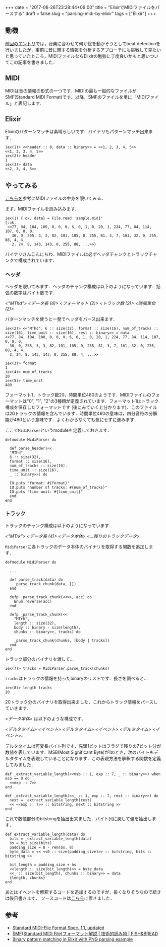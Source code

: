 +++
date = "2017-08-26T23:28:44+09:00"
title = "ElixirでMIDIファイルをパースする"
draft = false
slug = "parsing-midi-by-elixir"
tags = ["Elixir"]
+++

## 動機

[前回のエントリ](http://chooblarin.github.io/post/trying-beat-detection/)では，音楽に合わせて何か絵を動かそうとしてbeat detectionを行いましたが，事前に音に関する情報を分析するアプローチにも挑戦して見たいと思っていたところ，MIDIファイルならElixirの勉強に丁度良いかもと思いついてこの記事を書きました．

## MIDI

MIDIは音の情報の形式の一つです．MIDIの最も一般的なファイルがSMF(Standard MIDI Format)です．以降，SMFのファイルを単に「MIDIファイル」と表記します．

## Elixir

Elixirのパターンマッチは素晴らしいです．バイナリもパターンマッチ出来ます．

```
iex(1)> <<header :: 8, data :: binary>> = <<1, 2, 3, 4, 5>>        
<<1, 2, 3, 4, 5>>
iex(2)> header
1
iex(3)> data
<<2, 3, 4, 5>>
```

## やってみる

[こちらを](http://maruyama.breadfish.jp/tech/smf)参考にMIDIファイルの中身を覗いてみる．

まず，MIDIファイルを読み込みます．

```
iex(1) {:ok, data} = File.read 'sample.midi'
{:ok,
 <<77, 84, 104, 100, 0, 0, 0, 6, 0, 1, 0, 20, 1, 224, 77, 84, 114, 107, 0, 0, 0,
   36, 0, 255, 3, 3, 82, 101, 105, 0, 255, 81, 3, 7, 161, 32, 0, 255, 88, 4, 4,
   2, 24, 8, 143, 143, 0, 255, 88, ...>>}
```

バイナリさんこんにちわ．MIDIファイルは必ずヘッダチャンクとトラックチャンクで構成されています．

### ヘッダ

ヘッダを覗いてみます．ヘッダのチャンク構成は以下のようになっています．括弧の数字はバイト数です．

*<"MThd"> <データ長 (4)> <フォーマット (2)> <トラック数 (2)> <時間単位 (2)>*

パターンマッチを使うと一発でヘッダをパース出来ます．

```
iex(2)> <<"MThd", 6 :: size(32), format :: size(16), num_of_tracks :: size(16), time_unit :: size(16), rest :: binary>> = data
<<77, 84, 104, 100, 0, 0, 0, 6, 0, 1, 0, 20, 1, 224, 77, 84, 114, 107, 0, 0, 0,
  36, 0, 255, 3, 3, 82, 101, 105, 0, 255, 81, 3, 7, 161, 32, 0, 255, 88, 4, 4,
  2, 24, 8, 143, 143, 0, 255, 88, 4, ...>>

iex(3)> format
1
iex(4)> num_of_tracks
20
iex(5)> time_unit
480
```

フォーマット1，トラック数20，時間単位480のようです．MIDIファイルのフォーマットは"0", "1", "2"の3種類が定義されています．フォーマット1はトラック構成を保存したフォーマットです (後にみていくと分かります)．このファイルは20トラックの情報を含んでいます．時間単位480の意味は，四分音符の分解能が480という意味です．よくわからなくても気にせずに進みます．


ここで`MidiParser`というmoduleを定義しておきます．

```
defmodule MidiParser do

  def parse_header(<<
  "MThd",
  6 :: size(32),
  format :: size(16),
  num_of_tracks :: size(16),
  time_unit :: size(16),
  _ :: binary>>) do

  IO.puts "format: #{format}"
  IO.puts "number of tracks: #{num_of_tracks}"
  IO.puts "time unit: #{time_unit}"
  end
end
```

### トラック

トラックのチャンク構成は以下のようになっています．

*<"MTrk"> <データ長 (4)> <データ本体> <...残りのトラックデータ>*

`MidiParser`に各トラックのデータ本体のバイナリを取得する関数を追加します．

```
defmodule MidiParser do

  ...

  def parse_track(data) do
    _parse_track_chunk(data, [])
  end

  defp _parse_track_chunk(<<>>, acc) do
    Enum.reverse(acc)
  end

  defp _parse_track_chunk(<<
    "MTrk",
    length :: size(32),
    body :: binary - size(length),
    chunks :: binary>>, tracks) do

    _parse_track_chunk(chunks, [body | tracks])
  end
end
```

トラック部分のバイナリを渡して…

```
iex(7)> tracks = MidiParser.parse_track(chunks)
```

`tracks`はトラックの情報を持ったbinaryのリストです．長さを調べると…

```
iex(8)> length tracks
20
```

20トラック分のバイナリを取得出来ました．これからトラック情報をパースしていきます．

*<データ本体>* は以下のような構成です．

*<デルタタイム> <イベント> <デルタタイム> <イベント> <デルタタイム> <イベント>...*

デルタタイムは可変長バイト列です．先頭1ビットはフラグで残りの7ビット分が数値を表しています．MSB(Most Significant Byte)が1のとき，次のバイトもデルタタイムを表現していることになります．この表現方法を解釈する関数を定義してみました．

```
def _extract_variable_length(<<msb :: 1, exp :: 7, _ :: binary>>) when msb == 0 do
  <<exp :: 7>>
end

def _extract_variable_length(<<_ :: 1, exp :: 7, rest :: binary>>) do
  next = _extract_variable_length(rest)
  << <<exp :: 7>> :: bitstring, next :: bitstring >>
end
```

これで数値部分のbitstringを抽出出来ました．バイト列に戻して値を抽出します．

```
def extract_variable_length(data) do
  bits = _extract_variable_length(data)
  bs = bit_size(bits)
  padding_size = 8 - rem(bs, 8)
  byte_data = << <<0 :: size(padding_size)>> :: bitstring, bits :: bitstring >>

  bit_length = padding_size + bs
  <<length :: size(bit_length)>> = byte_data
  <<_ :: size(bit_length), chunks :: binary>> = data
  {length, chunks}
end
```

あとはイベントを解釈するコードを追加するのですが，長くなりそうなので続きは後日書きます．
ソースコードは[こちら](https://github.com/chooblarin/midi_parser)に置きました．

## 参考

- [Standard MIDI-File Format Spec. 1.1, updated](http://www.music.mcgill.ca/~ich/classes/mumt306/StandardMIDIfileformat.html)
- [SMF(Standard MIDI File)フォーマット解説 | 技術的読み物 | FISH&BREAD](http://maruyama.breadfish.jp/tech/smf)
- [Binary pattern matching in Elixir with PNG parsing example](http://zohaib.me/binary-pattern-matching-in-elixir/)
